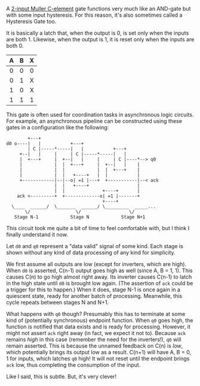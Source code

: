 A [2-input Muller C-element](https://en.wikipedia.org/wiki/C-element) gate
functions very much like an AND-gate but with some input hysteresis.
For this reason, it's also sometimes called a Hysteresis Gate too.

It is basically a latch that, when the output is 0, is set only when the inputs are both 1.
Likewise, when the output is 1, it is reset only when the inputs are both 0.

|A|B|X|
|:-:|:-:|:-:|
|0|0|0|
|0|1|X|
|1|0|X|
|1|1|1|

This gate is often used for coordination tasks in asynchronous logic circuits.
For example,
an asynchronous pipeline can be constructed using these gates in a configuration like the following:

            +---+
    d0 o----|   |           +---+
            | C |-----*-----|   |           +---+
         +--|   |     |     | C |-----*-----|   |
         |  +---+     |  +--|   |     |     | C |----*--> q0
         |            |  |  +---+     |  +--|   |    |
         |            |  |            |  |  +---+    |
         |            |  |   +----+   |  |           |
         +------------|--|--o| =1 |---+  +-----------|--< ack
                      |  |   +----+                  |
                      |  |              +----+       |
        ack <---------+  +-------------o| =1 |-------+
                                        +----+
      \____  ______/  \_______  ______/ \_________  _____...
           \/                 \/                  \/
       Stage N-1            Stage N            Stage N+1

This circuit took me quite a bit of time to feel comfortable with,
but I think I finally understand it now.

Let `d0` and `q0` represent a "data valid" signal of some kind.
Each stage is shown without any kind of data processing of any kind for simplicity.

We first assume all outputs are low (except for inverters, which are high).
When `d0` is asserted, C(n-1) output goes high as well (since A, B = 1, 1).
This causes C(n) to go high almost right away.
Its inverter causes C(n-1) to latch in the high state until `d0` is brought low again.
(The assertion of `ack` could be a trigger for this to happen.)
When it does, stage N-1 is once again in a quiescent state, ready for another batch of processing.
Meanwhile, this cycle repeats between stages N and N+1.

What happens with `q0` though?
Presumably this has to terminate at some kind of (potentially synchronous) endpoint function.
When `q0` goes high, the function is notified that data exists and is ready for processing.
However, it might not assert `ack` right away (in fact, we expect it not to).
Because `ack` remains *high* in this case (remember the need for the inverters!),
`q0` will remain asserted.
This is because the unnamed feedback on C(n) is *low*, which potentially brings its output low as a result.
C(n+1) will have A, B = 0, 1 for inputs, which latches `q0` high!
It will not reset until the endpoint brings `ack` low, thus completing the consumption of the input.

Like I said, this is subtle.  But, it's very clever!


